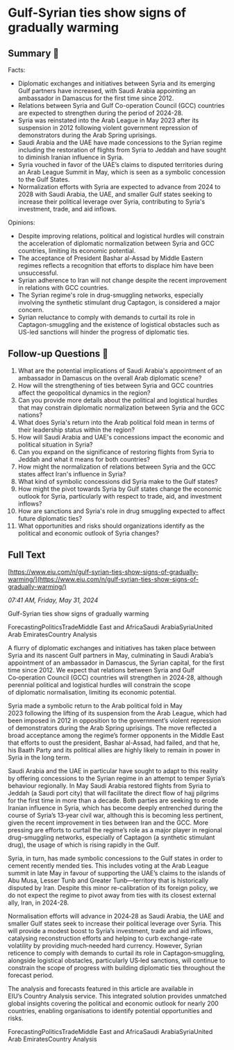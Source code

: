 # Gulf-Syrian ties show signs of gradually warming

## Summary 🤖

Facts:
- Diplomatic exchanges and initiatives between Syria and its emerging Gulf partners have increased, with Saudi Arabia appointing an ambassador in Damascus for the first time since 2012.
- Relations between Syria and Gulf Co-operation Council (GCC) countries are expected to strengthen during the period of 2024-28.
- Syria was reinstated into the Arab League in May 2023 after its suspension in 2012 following violent government repression of demonstrators during the Arab Spring uprisings.
- Saudi Arabia and the UAE have made concessions to the Syrian regime including the restoration of flights from Syria to Jeddah and have sought to diminish Iranian influence in Syria.
- Syria vouched in favor of the UAE’s claims to disputed territories during an Arab League Summit in May, which is seen as a symbolic concession to the Gulf States.
- Normalization efforts with Syria are expected to advance from 2024 to 2028 with Saudi Arabia, the UAE, and smaller Gulf states seeking to increase their political leverage over Syria, contributing to Syria's investment, trade, and aid inflows.

Opinions:
- Despite improving relations, political and logistical hurdles will constrain the acceleration of diplomatic normalization between Syria and GCC countries, limiting its economic potential.
- The acceptance of President Bashar al-Assad by Middle Eastern regimes reflects a recognition that efforts to displace him have been unsuccessful.
- Syrian adherence to Iran will not change despite the recent improvement in relations with GCC countries.
- The Syrian regime's role in drug-smuggling networks, especially involving the synthetic stimulant drug Captagon, is considered a major concern.
- Syrian reluctance to comply with demands to curtail its role in Captagon-smuggling and the existence of logistical obstacles such as US-led sanctions will hinder the progress of diplomatic ties.

## Follow-up Questions 🤖

1. What are the potential implications of Saudi Arabia's appointment of an ambassador in Damascus on the overall Arab diplomatic scene?
2. How will the strengthening of ties between Syria and GCC countries affect the geopolitical dynamics in the region?
3. Can you provide more details about the political and logistical hurdles that may constrain diplomatic normalization between Syria and the GCC nations?
4. What does Syria's return into the Arab political fold mean in terms of their leadership status within the region?
5. How will Saudi Arabia and UAE's concessions impact the economic and political situation in Syria?
6. Can you expand on the significance of restoring flights from Syria to Jeddah and what it means for both countries?
7. How might the normalization of relations between Syria and the GCC states affect Iran's influence in Syria?
8. What kind of symbolic concessions did Syria make to the Gulf states?
9. How might the pivot towards Syria by Gulf states change the economic outlook for Syria, particularly with respect to trade, aid, and investment inflows?
10. How are sanctions and Syria's role in drug smuggling expected to affect future diplomatic ties? 
11. What opportunities and risks should organizations identify as the political and economic outlook of Syria changes?

## Full Text

[https://www.eiu.com/n/gulf-syrian-ties-show-signs-of-gradually-warming/](https://www.eiu.com/n/gulf-syrian-ties-show-signs-of-gradually-warming/)

*07:41 AM, Friday, May 31, 2024*

Gulf-Syrian ties show signs of gradually warming

ForecastingPoliticsTradeMiddle East and AfricaSaudi ArabiaSyriaUnited Arab EmiratesCountry Analysis

A flurry of diplomatic exchanges and initiatives has taken place between Syria and its nascent Gulf partners in May, culminating in Saudi Arabia’s appointment of an ambassador in Damascus, the Syrian capital, for the first time since 2012. We expect that relations between Syria and Gulf Co‑operation Council (GCC) countries will strengthen in 2024‑28, although perennial political and logistical hurdles will constrain the scope of diplomatic normalisation, limiting its economic potential.

Syria made a symbolic return to the Arab political fold in May 2023 following the lifting of its suspension from the Arab League, which had been imposed in 2012 in opposition to the government’s violent repression of demonstrators during the Arab Spring uprisings. The move reflected a broad acceptance among the regime’s former opponents in the Middle East that efforts to oust the president, Bashar al-Assad, had failed, and that he, his Baath Party and its political allies are highly likely to remain in power in Syria in the long term.

Saudi Arabia and the UAE in particular have sought to adapt to this reality by offering concessions to the Syrian regime in an attempt to temper Syria’s behaviour regionally. In May Saudi Arabia restored flights from Syria to Jeddah (a Saudi port city) that will facilitate the direct flow of hajj pilgrims for the first time in more than a decade. Both parties are seeking to erode Iranian influence in Syria, which has become deeply entrenched during the course of Syria’s 13‑year civil war, although this is becoming less pertinent, given the recent improvement in ties between Iran and the GCC. More pressing are efforts to curtail the regime’s role as a major player in regional drug-smuggling networks, especially of Captagon (a synthetic stimulant drug), the usage of which is rising rapidly in the Gulf.

Syria, in turn, has made symbolic concessions to the Gulf states in order to cement recently mended ties. This includes voting at the Arab League summit in late May in favour of supporting the UAE’s claims to the islands of Abu Musa, Lesser Tunb and Greater Tunb—territory that is historically disputed by Iran. Despite this minor re-calibration of its foreign policy, we do not expect the regime to pivot away from ties with its closest external ally, Iran, in 2024-28.

Normalisation efforts will advance in 2024‑28 as Saudi Arabia, the UAE and smaller Gulf states seek to increase their political leverage over Syria. This will provide a modest boost to Syria’s investment, trade and aid inflows, catalysing reconstruction efforts and helping to curb exchange-rate volatility by providing much‑needed hard currency. However, Syrian reticence to comply with demands to curtail its role in Captagon‑smuggling, alongside logistical obstacles, particularly US‑led sanctions, will continue to constrain the scope of progress with building diplomatic ties throughout the forecast period.

The analysis and forecasts featured in this article are available in EIU’s Country Analysis service. This integrated solution provides unmatched global insights covering the political and economic outlook for nearly 200 countries, enabling organisations to identify potential opportunities and risks.

ForecastingPoliticsTradeMiddle East and AfricaSaudi ArabiaSyriaUnited Arab EmiratesCountry Analysis

